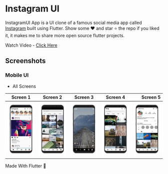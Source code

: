 # Instagram UI

InstagramUI  App is a UI clone of a famous social media app called 
[Instagram](https://play.google.com/store/apps/details?id=com.instagram.android&hl=en_IN&gl=US)
built using Flutter. Show some ❤️ and star ⭐ the repo if you liked it, 
it makes me to share more open source flutter projects.
    
Watch Video - [Click Here](https://youtu.be/Q7fwjTItuao)  

## Screenshots

### Mobile UI

- All Screens 

Screen 1               |  Screen 2  | Screen 3                            |  Screen 4 |Screen 5 
:-------------------------:|:-------------------------:|:-------------------------:|:-------------------------:|-------------------------:
![](images/screen_4.png)|![](images/screen_5.png)|![](images/screen_3.png)|![](images/screen_2.png)|![](images/screen_1.png)






<p align="justify">
  Made With Flutter 💙
</p>

